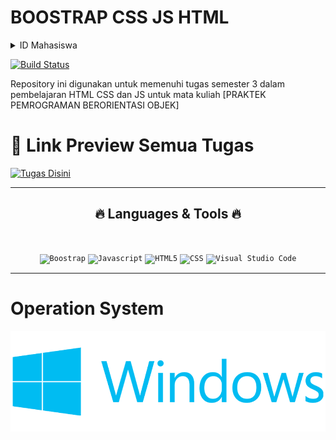 # BOOSTRAP CSS JS HTML

<details>
  <summary>ID Mahasiswa</summary>
  
  ### myid
  Nama  : Mohammad Arbi Yoganata
  NIM   : 21104410073
  Kelas : TIB

  ### Question 
  ```
     Kumpulan source code untuk memenuhi Tugas Praktek Berorientasi Objek
  ```
</details>

[![Build Status](https://travis-ci.org/joemccann/dillinger.svg?branch=master)](https://travis-ci.org/joemccann/dillinger)

Repository ini digunakan untuk memenuhi tugas semester 3 dalam pembelajaran HTML CSS dan JS untuk mata kuliah [PRAKTEK PEMROGRAMAN BERORIENTASI OBJEK]

# 🔗 Link Preview Semua Tugas
  [![Tugas Disini](https://img.shields.io/badge/my_preview_projects-000?style=for-the-badge&logo=ko-fi&logoColor=white)](https://yoganataa.github.io/praktikum_desweb/)

<hr>
<h2 align="center">🔥 Languages & Tools 🔥</h2>
<br>
<p align="center">
  <code><img title="Boostrap" height="25" src="https://github.com/Yoganataa/Yoganataa/blob/main/images/boostrap.png"></code>
  <code><img title="Javascript" height="25" src="https://github.com/Yoganataa/Yoganataa/blob/main/images/javascript.svg"></code>
  <code><img title="HTML5" height="25" src="https://github.com/Yoganataa/Yoganataa/blob/main/images/html5.svg"></code>
  <code><img title="CSS" height="25" src="https://github.com/Yoganataa/Yoganataa/blob/main/images/css.svg"></code>
  <code><img title="Visual Studio Code" height="25" src="https://github.com/Yoganataa/Yoganataa/blob/main/images/vscode.png"></code>
</p>
<hr>

# Operation System
![Alt text](/img/win.png "Using Windows Operation System")
